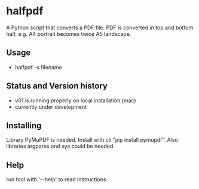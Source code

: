 # halfpdf
A Python script that converts a PDF file. PDF is converted in top and bottom half, e.g. A4 
portrait becomes twice A5 landscape.

## Usage
- halfpdf -s filename
## Status and Version history
- v01 is running properly on local installation (mac)
- currently under development

## Installing
Library PyMuPDF is needed. Install with cli
 "pip install pymupdf". Also libraries argparse and sys could be needed.

## Help
run tool with '--help' to read instructions


